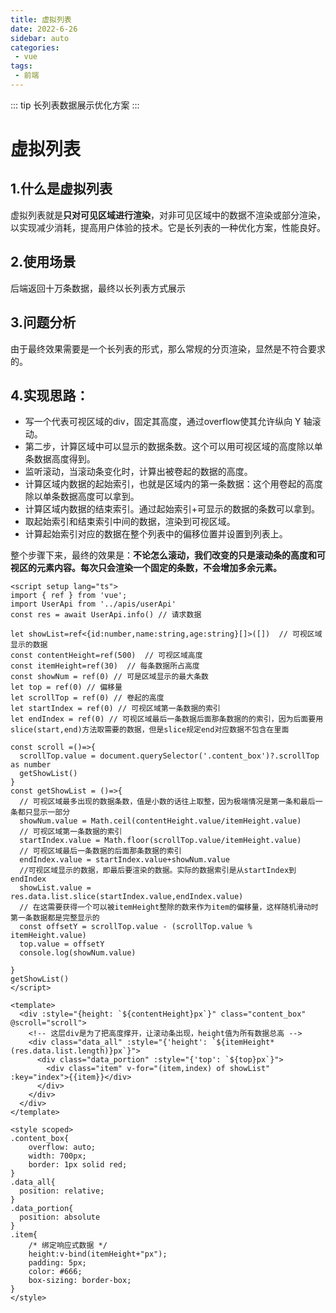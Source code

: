 ```yaml
---
title: 虚拟列表
date: 2022-6-26
sidebar: auto
categories: 
 - vue
tags:
 - 前端
---
```


::: tip
长列表数据展示优化方案
:::
<!-- more -->

# 虚拟列表

## 1.什么是虚拟列表

虚拟列表就是**只对可见区域进行渲染**，对非可见区域中的数据不渲染或部分渲染，以实现减少消耗，提高用户体验的技术。它是长列表的一种优化方案，性能良好。

## 2.使用场景

后端返回十万条数据，最终以长列表方式展示

## 3.问题分析

由于最终效果需要是一个长列表的形式，那么常规的分页渲染，显然是不符合要求的。

## 4.实现思路：

- 写一个代表可视区域的div，固定其高度，通过overflow使其允许纵向 Y 轴滚动。
- 第二步，计算区域中可以显示的数据条数。这个可以用可视区域的高度除以单条数据高度得到。
- 监听滚动，当滚动条变化时，计算出被卷起的数据的高度。
- 计算区域内数据的起始索引，也就是区域内的第一条数据：这个用卷起的高度除以单条数据高度可以拿到。
- 计算区域内数据的结束索引。通过起始索引+可显示的数据的条数可以拿到。
- 取起始索引和结束索引中间的数据，渲染到可视区域。
- 计算起始索引对应的数据在整个列表中的偏移位置并设置到列表上。

整个步骤下来，最终的效果是：**不论怎么滚动，我们改变的只是滚动条的高度和可视区的元素内容。每次只会渲染一个固定的条数，不会增加多余元素。**



```vue
<script setup lang="ts">
import { ref } from 'vue';
import UserApi from '../apis/userApi'
const res = await UserApi.info() // 请求数据

let showList=ref<{id:number,name:string,age:string}[]>([])  // 可视区域显示的数据
const contentHeight=ref(500)  // 可视区域高度
const itemHeight=ref(30)  // 每条数据所占高度
const showNum = ref(0) // 可是区域显示的最大条数
let top = ref(0) // 偏移量
let scrollTop = ref(0) // 卷起的高度
let startIndex = ref(0) // 可视区域第一条数据的索引
let endIndex = ref(0) // 可视区域最后一条数据后面那条数据的的索引，因为后面要用slice(start,end)方法取需要的数据，但是slice规定end对应数据不包含在里面

const scroll =()=>{
  scrollTop.value = document.querySelector('.content_box')?.scrollTop as number
  getShowList()
}
const getShowList = ()=>{
  // 可视区域最多出现的数据条数，值是小数的话往上取整，因为极端情况是第一条和最后一条都只显示一部分
  showNum.value = Math.ceil(contentHeight.value/itemHeight.value)
  // 可视区域第一条数据的索引
  startIndex.value = Math.floor(scrollTop.value/itemHeight.value)
  // 可视区域最后一条数据的后面那条数据的索引
  endIndex.value = startIndex.value+showNum.value
  //可视区域显示的数据，即最后要渲染的数据。实际的数据索引是从startIndex到endIndex
  showList.value = res.data.list.slice(startIndex.value,endIndex.value)
  // 在这需要获得一个可以被itemHeight整除的数来作为item的偏移量，这样随机滑动时第一条数据都是完整显示的
  const offsetY = scrollTop.value - (scrollTop.value % itemHeight.value)
  top.value = offsetY
  console.log(showNum.value)
  
}
getShowList()
</script>

<template>
  <div :style="{height: `${contentHeight}px`}" class="content_box" @scroll="scroll">
    <!-- 这层div是为了把高度撑开，让滚动条出现，height值为所有数据总高 -->
    <div class="data_all" :style="{'height': `${itemHeight*(res.data.list.length)}px`}">
      <div class="data_portion" :style="{'top': `${top}px`}">
        <div class="item" v-for="(item,index) of showList" :key="index">{{item}}</div>
      </div>
    </div>
  </div>
</template>

<style scoped>
.content_box{
    overflow: auto;
    width: 700px;
    border: 1px solid red;
}
.data_all{
  position: relative;
}
.data_portion{
  position: absolute
}
.item{
    /* 绑定响应式数据 */
    height:v-bind(itemHeight+"px");
    padding: 5px;
    color: #666;
    box-sizing: border-box;
}
</style>

```




